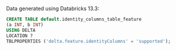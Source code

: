 Data generated using Databricks 13.3:

```sql
CREATE TABLE default.identity_columns_table_feature
(a INT, b INT)
USING DELTA 
LOCATION ?
TBLPROPERTIES ('delta.feature.identityColumns' = 'supported');
```
